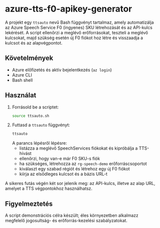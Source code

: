 # azure-tts-f0-apikey-generator

A projekt egy `ttsauto` nevű Bash függvényt tartalmaz, amely automatizálja az Azure Speech Service F0 (ingyenes) SKU létrehozását és az API-kulcs lekérését. A script ellenőrzi a meglévő erőforrásokat, teszteli a meglévő kulcsokat, majd szükség esetén új F0 fiókot hoz létre és visszaadja a kulcsot és az alapvégpontot.

## Követelmények

- Azure előfizetés és aktív bejelentkezés (`az login`)
- Azure CLI
- Bash shell

## Használat

1. Forrásold be a scriptet:
   ```bash
   source ttsauto.sh
   ```
2. Futtasd a `ttsauto` függvényt:
   ```bash
   ttsauto
   ```
   A parancs lépésről lépésre:
   - listázza a meglévő SpeechServices fiókokat és kipróbálja a TTS-hívást
   - ellenőrzi, hogy van-e már F0 SKU-s fiók
   - ha szükséges, létrehozza az `rg-speech-demo` erőforráscsoportot
   - kiválaszt egy szabad régiót és létrehoz egy új F0 fiókot
   - kiírja az elsődleges kulcsot és a bázis URL-t

A sikeres futás végén két sor jelenik meg: az API-kulcs, illetve az alap URL, amelyet a TTS végpontokhoz használhatsz.

## Figyelmeztetés

A script demonstrációs célra készült; éles környezetben alkalmazz megfelelő jogosultság- és erőforrás-kezelési szabályzatokat.

